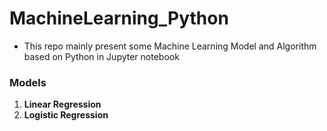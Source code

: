 # MachineLearning_Python

* This repo mainly present some Machine Learning Model and Algorithm based on Python in Jupyter notebook

### Models

1. **Linear Regression**
2. **Logistic Regression**